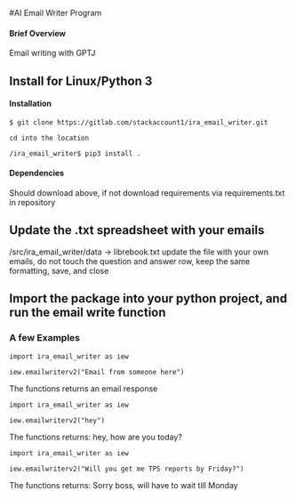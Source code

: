 #AI Email Writer Program

#### Brief Overview
Email writing with GPTJ

## Install for Linux/Python 3
#### Installation
```
$ git clone https://gitlab.com/stackaccount1/ira_email_writer.git

cd into the location

/ira_email_writer$ pip3 install .

```

#### Dependencies
Should download above, if not download requirements via requirements.txt in repository


## Update the .txt spreadsheet with your emails 
/src/ira_email_writer/data -> librebook.txt 
update the file with your own emails, do not touch the question and answer row, keep the same formatting, save, and close 


## Import the package into your python project, and run the email write function
### A few Examples

```
import ira_email_writer as iew

iew.emailwriterv2("Email from someone here")

```
The functions returns an email response

```
import ira_email_writer as iew

iew.emailwriterv2("hey")

```
The functions returns: hey, how are you today?

```
import ira_email_writer as iew

iew.emailwriterv2("Will you get me TPS reports by Friday?")

```
The functions returns: Sorry boss, will have to wait till Monday
